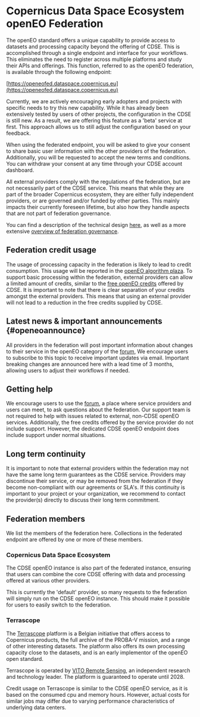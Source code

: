 # Copernicus Data Space Ecosystem openEO Federation

The openEO standard offers a unique capability to provide access to datasets and processing capacity beyond the offering of CDSE.
This is accomplished through a single endpoint and interface for your workflows. 
This eliminates the need to register across multiple platforms and study their APIs and offerings. 
This function, referred to as the openEO federation, is available through the following endpoint:

[https://openeofed.dataspace.copernicus.eu](https://openeofed.dataspace.copernicus.eu)

Currently, we are actively encouraging early adopters and projects with specific needs to try this new capability.
While it has already been extensively tested by users of other projects, the configuration in the CDSE is still new.
As a result, we are offering this feature as a 'beta' service at first.
This approach allows us to still adjust the configuration based on your feedback.

When using the federated endpoint, you will be asked to give your consent to share basic user information with the other providers of the federation.
Additionally, you will be requested to accept the new terms and conditions. You can withdraw your consent at any time through your CDSE account dashboard.

All external providers comply with the regulations of the federation, but are not necessarily part of the CDSE service. This means that while they are part of the 
broader Copernicus ecosystem, they are either fully independent providers, or are governed and/or funded by other parties. This mainly impacts their currently foreseen lifetime, but also 
how they handle aspects that are not part of federation governance.

You can find a description of the technical design [here](./backends/design.md), as well as a more extensive [overview of federation governance](./backends/contract.qmd).

## Federation credit usage

The usage of processing capacity in the federation is likely to lead to credit consumption.
This usage will be reported in the [openEO algorithm plaza](../../../Applications/PlazaDetails/Reporting.qmd). 
To support basic processing within the federation, external providers can allow a limited amount of credits, similar to the [free openEO credits](../../../Quotas.qmd) offered by CDSE.
It is important to note that there is clear separation of your credits amongst the external providers.
This means that using an external provider will not lead to a reduction in the free credits supplied by CDSE. 

## Latest news & important announcements {#openeoannounce}

All providers in the federation will post important information about changes to their service in the openEO category of the [forum](https://forum.dataspace.copernicus.eu/c/openeo), 
We encourage users to subscribe to this topic to receive important updates via email. 
Important breaking changes are announced here with a lead time of 3 months, allowing users to adjust their workflows if needed.

## Getting help

We encourage users to use the [forum](https://forum.dataspace.copernicus.eu/), a place where service providers and users can meet, to ask questions about the federation.
Our support team is not required to help with issues related to external, non-CDSE openEO services.
Additionally, the free credits offered by the service provider do not include support. 
However, the dedicated CDSE openEO endpoint does include support under normal situations.

## Long term continuity

It is important to note that external providers within the federation may not have the same long term guarantees as the CDSE service. 
Providers may discontinue their service, or may be removed from the federation if they become non-compliant with our agreements or SLA's.
If this continuity is important to your project or your organization, we recommend to contact the provider(s) directly to discuss their long term commitment. 

## Federation members

We list the members of the federation here. 
Collections in the federated endpoint are offered by one or more of these members.

### Copernicus Data Space Ecosystem

The CDSE openEO instance is also part of the federated instance, ensuring that users can combine the core CDSE offering
with data and processing offered at various other providers. 

This is currently the 'default' provider, so many requests to the federation will simply run on the CDSE openEO instance.
This should make it possible for users to easily switch to the federation.

### Terrascope

The [Terrascope](https://terrascope.be) platform is a Belgian initiative that offers access to Copernicus products, the full archive of the PROBA-V mission, and a range of other interesting datasets. 
The platform also offers its own processing capacity close to the datasets, and is an early implementor of the openEO open standard. 

Terrascope is operated by [VITO Remote Sensing](https://remotesensing.vito.be/), an independent research and technology leader.
The platform is guaranteed to operate until 2028.

Credit usage on Terrascope is similar to the CDSE openEO service, as it is based on the consumed cpu and memory hours.
However, actual costs for similar jobs may differ due to varying performance characteristics of underlying data centers.
